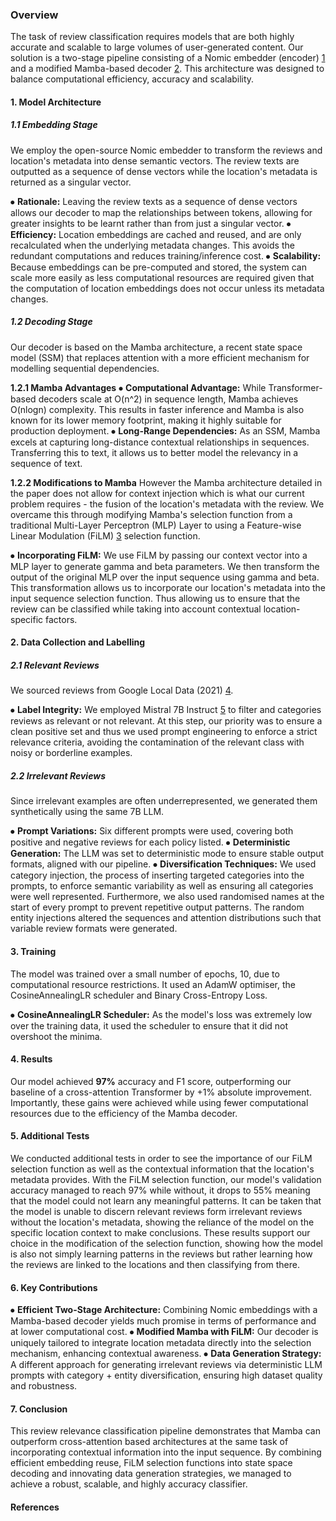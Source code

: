 ### **Overview**
The task of review classification requires models that are both highly accurate and scalable to large volumes of user-generated content. Our solution is a two-stage pipeline consisting of a Nomic embedder (encoder) [1] and a modified Mamba-based decoder [2]. This architecture was designed to balance computational efficiency, accuracy and scalability.

#### **1. Model Architecture**

##### **1.1 Embedding Stage**
We employ the open-source Nomic embedder to transform the reviews and location's metadata into dense semantic vectors. The review texts are outputted as a sequence of dense vectors while the location's metadata is returned as a singular vector.

⦁	**Rationale:** Leaving the review texts as a sequence of dense vectors allows our decoder to map the relationships between tokens, allowing for greater insights to be learnt rather than from just a singular vector.
⦁	**Efficiency:** Location embeddings are cached and reused, and are only recalculated when the underlying metadata changes. This avoids the redundant computations and reduces training/inference cost.
⦁	**Scalability:** Because embeddings can be pre-computed and stored, the system can scale more easily as less computational resources are required given that the computation of location embeddings does not occur unless its metadata changes. 

##### **1.2 Decoding Stage** 
Our decoder is based on the Mamba architecture, a recent state space model (SSM) that replaces attention with a more efficient mechanism for modelling sequential dependencies.

**1.2.1 Mamba Advantages**
⦁	**Computational Advantage:** While Transformer-based decoders scale at O(n^2) in sequence length, Mamba achieves O(nlogn) complexity. This results in faster inference and Mamba is also known for its lower memory footprint, making it highly suitable for production deployment.
⦁	**Long-Range Dependencies:** As an SSM, Mamba excels at capturing long-distance contextual relationships in sequences. Transferring this to text, it allows us to better model the relevancy in a sequence of text.

**1.2.2 Modifications to Mamba**
However the Mamba architecture detailed in the paper does not allow for context injection which is what our current problem requires - the fusion of the location's metadata with the review. We overcame this through modifying Mamba's selection function from a traditional Multi-Layer Perceptron (MLP) Layer to using a Feature-wise Linear Modulation (FiLM) [3] selection function.

⦁	**Incorporating FiLM:** We use FiLM by passing our context vector into a MLP layer to generate gamma and beta parameters. We then transform the output of the original MLP over the input sequence using gamma and beta. This transformation allows us to incorporate our location's metadata into the input sequence selection function. Thus allowing us to ensure that the review can be classified while taking into account contextual location-specific factors.
 
#### **2. Data Collection and Labelling**

##### **2.1 Relevant Reviews**
We sourced reviews from Google Local Data (2021) [4].

⦁	**Label Integrity:** We employed Mistral 7B Instruct [5] to filter and categories reviews as relevant or not relevant. At this step, our priority was to ensure a clean positive set and thus we used prompt engineering to enforce a strict relevance criteria, avoiding the contamination of the relevant class with noisy or borderline examples.

##### **2.2 Irrelevant Reviews**
Since irrelevant examples are often underrepresented, we generated them synthetically using the same 7B LLM.

⦁	**Prompt Variations:** Six different prompts were used, covering both positive and negative reviews for each policy listed.
⦁	**Deterministic Generation:** The LLM was set to deterministic mode to ensure stable output formats, aligned with our pipeline.
⦁	**Diversification Techniques:** We used category injection, the process of inserting targeted categories into the prompts, to enforce semantic variability as well as ensuring all categories were well represented. Furthermore, we also used randomised names at the start of every prompt to prevent repetitive output patterns. The random entity injections altered the sequences and attention distributions such that variable review formats were generated.

#### **3. Training**
The model was trained over a small number of epochs, 10, due to computational resource restrictions. It used an AdamW optimiser, the CosineAnnealingLR scheduler and Binary Cross-Entropy Loss.

⦁	**CosineAnnealingLR Scheduler:** As the model's loss was extremely low over the training data, it used the scheduler to ensure that it did not overshoot the minima. 

#### **4. Results**
Our model achieved **97%** accuracy and F1 score, outperforming our baseline of a cross-attention Transformer by +1% absolute improvement. Importantly, these gains were achieved while using fewer computational resources due to the efficiency of the Mamba decoder.

#### **5. Additional Tests**
We conducted additional tests in order to see the importance of our FiLM selection function as well as the contextual information that the location's metadata provides. With the FiLM selection function, our model's validation accuracy managed to reach 97% while without, it drops to 55% meaning that the model could not learn any meaningful patterns. It can be taken that the model is unable to discern relevant reviews form irrelevant reviews without the location's metadata, showing the reliance of the model on the specific location context to make conclusions. These results support our choice in the modification of the selection function, showing how the model is also not simply learning patterns in the reviews but rather learning how the reviews are linked to the locations and then classifying from there.

#### **6. Key Contributions**
⦁	**Efficient Two-Stage Architecture:** Combining Nomic embeddings with a Mamba-based decoder yields much promise in terms of performance and at lower computational cost.
⦁	**Modified Mamba with FiLM:** Our decoder is uniquely tailored to integrate location metadata directly into the selection mechanism, enhancing contextual awareness.
⦁	**Data Generation Strategy:** A different approach for generating irrelevant reviews via deterministic LLM prompts with category + entity diversification, ensuring high dataset quality and robustness.

#### **7. Conclusion**
This review relevance classification pipeline demonstrates that Mamba can outperform cross-attention based architectures at the same task of incorporating contextual information into the input sequence. By combining efficient embedding reuse, FiLM selection functions into state space decoding and innovating data generation strategies, we managed to achieve a robust, scalable, and highly accuracy classifier. 

#### **References**
[1]: https://huggingface.co/nomic-ai/nomic-embed-text-v1.5
[2]: https://arxiv.org/abs/2405.21060
[3]: https://arxiv.org/abs/1709.07871
[4]: https://mcauleylab.ucsd.edu/public_datasets/gdrive/googlelocal/
[5]: https://huggingface.co/mistralai/Mistral-7B-Instruct-v0.3